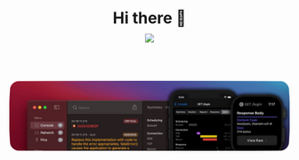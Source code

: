 <h1 align="center"><strong>Hi there 👋</strong></div>

<div align="center" >
    <img src="https://komarev.com/ghpvc/?username=bahmanworld">
</div>

<br/>

![banner](https://github.com/bahmanworld/bahmanworld/blob/main/banner.png)

